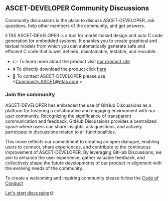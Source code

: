 ## ASCET-DEVELOPER Community Discussions

Community discussions is the place to discuss ASCET-DEVELOPER, ask questions, help other members of the community, and get answers.

ETAS ASCET-DEVELOPER is a tool for model-based design and auto C code generation for embedded systems. It enables you to create graphical and textual models from which you can automatically generate safe and efficient C code that is well defined, maintainable, testable, and reusable.

- 👉 To learn more about the product visit [our product site](https://www.etas.com/en/products/ascet-developer.php)
- ⬇️ To directly download the product click [here](https://www.etas.com/en/products/ascet-developer-contact-form.php)
- 📧 To contact ASCET-DEVELOPER please use <Community.ASCET@etas.com >

### Join the community

ASCET-DEVELOPER has embraced the use of GitHub Discussions as a platform for fostering a collaborative and engaging environment with our user community. Recognizing the significance of transparent communication and feedback, GitHub Discussions provides a centralized space where users can share insights, ask questions, and actively participate in discussions related to all functionalities. 

This move reflects our commitment to creating an open dialogue, enabling users to connect, share experiences, and contribute to the continuous improvement of ASCET-DEVELOPER. By leveraging GitHub Discussions, we aim to enhance the user experience, gather valuable feedback, and collectively shape the future developments of our product in alignment with the evolving needs of the community. 

To create a welcoming and inspiring community please follow the [Code of Conduct](https://github.com/etas/ascet?tab=coc-ov-file)

[Let's start discussing](https://github.com/etas/ascet/discussions)🌞

